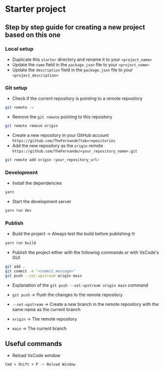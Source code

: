 # Starter project

## Step by step guide for creating a new project based on this one

### Local setup

- Duplicate this `starter` directory and rename it to your `<project_name>`
- Update the `name` field in the `package.json` file to your `<project_name>`
- Update the `description` field in the `package.json` file to your `<project_description>`

### Git setup

- Check if the current repository is pointing to a remote repository

```bash
git remote -v
```

- Remove the `git remote` pointing to this repository

```bash
git remote remove origin
```

- Create a new repository in your GitHub account `https://github.com/TheFernande?tab=repositories`
- Add the new repository as the `origin` remote `https://github.com/TheFernande/<your_repository_name>.git`

```bash
git remote add origin <your_repository_url>
```

### Development

- Install the dependencies

```bash
yarn
```

- Start the development server

```bash
yarn run dev
```

### Publish

- Build the project -> Always test the build before publishing 🤓

```bash
yarn run build
```

- Publish the project either with the following commands or with VsCode's GUI

```bash
git add .
git commit -m "<commit_message>"
git push --set-upstream origin main
```

- Explanation of the `git push --set-upstream origin main` command

- `git push` -> Push the changes to the remote repository
- `--set-upstream` -> Create a new branch in the remote repository with the same name as the current branch
- `origin` -> The remote repository
- `main` -> The current branch

## Useful commands

- Reload VsCode window

```bash
Cmd + Shift + P -> Reload Window
```

